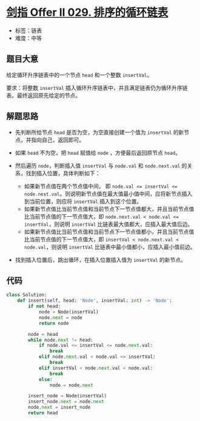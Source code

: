 # [剑指 Offer II 029. 排序的循环链表](https://leetcode.cn/problems/4ueAj6/)

- 标签：链表
- 难度：中等

## 题目大意

给定循环升序链表中的一个节点 `head` 和一个整数 `insertVal`。

要求：将整数 `insertVal` 插入循环升序链表中，并且满足链表仍为循环升序链表。最终返回原先给定的节点。

## 解题思路

- 先判断所给节点 `head` 是否为空，为空直接创建一个值为 `insertVal` 的新节点，并指向自己，返回即可。

- 如果 `head` 不为空，把 `head` 赋值给 `node` ，方便最后返回原节点 `head`。
- 然后遍历 `node`，判断插入值 `insertVal` 与 `node.val` 和 `node.next.val` 的关系，找到插入位置，具体判断如下：
  - 如果新节点值在两个节点值中间， 即 `node.val <= insertVal <= node.next.val`。则说明新节点值在最大值最小值中间，应将新节点插入到当前位置，则应将 `insertVal` 插入到这个位置。
  - 如果新节点值比当前节点值和当前节点下一节点值都大，并且当前节点值比当前节点值的下一节点值大，即 `node.next.val < node.val <= insertVal`，则说明 `insertVal` 比链表最大值都大，应插入最大值后边。
  - 如果新节点值比当前节点值和当前节点下一节点值都小，并且当前节点值比当前节点值的下一节点值大，即 `insertVal < node.next.val < node.val`，则说明 `insertVal` 比链表中最小值都小，应插入最小值前边。
- 找到插入位置后，跳出循环，在插入位置插入值为 `insertVal` 的新节点。

## 代码

```python
class Solution:
    def insert(self, head: 'Node', insertVal: int) -> 'Node':
        if not head:
            node = Node(insertVal)
            node.next = node
            return node

        node = head
        while node.next != head:
            if node.val <= insertVal <= node.next.val:
                break
            elif node.next.val < node.val <= insertVal:
                break
            elif insertVal < node.next.val < node.val:
                break
            else:
                node = node.next

        insert_node = Node(insertVal)
        insert_node.next = node.next
        node.next = insert_node
        return head
```

